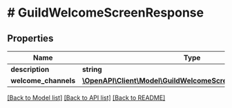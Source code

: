 # # GuildWelcomeScreenResponse

## Properties

Name | Type | Description | Notes
------------ | ------------- | ------------- | -------------
**description** | **string** |  | [optional]
**welcome_channels** | [**\OpenAPI\Client\Model\GuildWelcomeScreenChannelResponse[]**](GuildWelcomeScreenChannelResponse.md) |  |

[[Back to Model list]](../../README.md#models) [[Back to API list]](../../README.md#endpoints) [[Back to README]](../../README.md)
